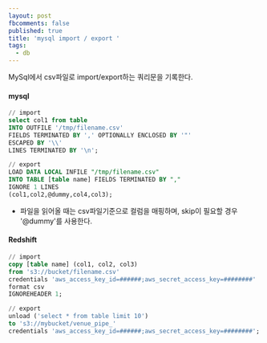 ```yaml
---
layout: post
fbcomments: false
published: true
title: 'mysql import / export '
tags:
  - db
---
```

MySql에서 csv파일로 import/export하는 쿼리문을 기록한다.

#### mysql
```sql
// import
select col1 from table
INTO OUTFILE '/tmp/filename.csv'
FIELDS TERMINATED BY ',' OPTIONALLY ENCLOSED BY '"'
ESCAPED BY '\\'
LINES TERMINATED BY '\n';

// export
LOAD DATA LOCAL INFILE "/tmp/filename.csv" 
INTO TABLE [table name] FIELDS TERMINATED BY ","
IGNORE 1 LINES
(col1,col2,@dummy,col4,col3);
```
- 파일을 읽어올 때는 csv파일기준으로 컬럼을 매핑하며, skip이 필요할 경우 '@dummy'를 사용한다.


#### Redshift
```sql
// import
copy [table name] (col1, col2, col3)
from 's3://bucket/filename.csv'
credentials 'aws_access_key_id=######;aws_secret_access_key=########'
format csv
IGNOREHEADER 1;

// export
unload ('select * from table limit 10') 
to 's3://mybucket/venue_pipe_' 
credentials 'aws_access_key_id=######;aws_secret_access_key=########'; 
```

